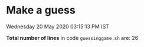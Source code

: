 # Make a guess
Wednesday 20 May 2020 03:15:13 PM IST

**Total number of lines** in code `guessinggame.sh` are:
26

